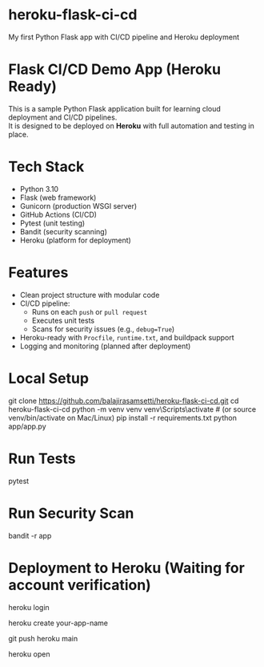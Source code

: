 # heroku-flask-ci-cd
My first Python Flask app with CI/CD pipeline and Heroku deployment
# Flask CI/CD Demo App (Heroku Ready)

This is a sample Python Flask application built for learning cloud deployment and CI/CD pipelines.  
It is designed to be deployed on **Heroku** with full automation and testing in place.

# Tech Stack

- Python 3.10
- Flask (web framework)
- Gunicorn (production WSGI server)
- GitHub Actions (CI/CD)
- Pytest (unit testing)
- Bandit (security scanning)
- Heroku (platform for deployment)

# Features

- Clean project structure with modular code
- CI/CD pipeline:
  - Runs on each `push` or `pull request`
  - Executes unit tests
  - Scans for security issues (e.g., `debug=True`)
- Heroku-ready with `Procfile`, `runtime.txt`, and buildpack support
- Logging and monitoring (planned after deployment)

# Local Setup

git clone https://github.com/balajirasamsetti/heroku-flask-ci-cd.git
cd heroku-flask-ci-cd
python -m venv venv
venv\Scripts\activate    # (or source venv/bin/activate on Mac/Linux)
pip install -r requirements.txt
python app/app.py

# Run Tests

pytest

# Run Security Scan

bandit -r app

# Deployment to Heroku (Waiting for account verification)

heroku login

heroku create your-app-name

git push heroku main

heroku open


